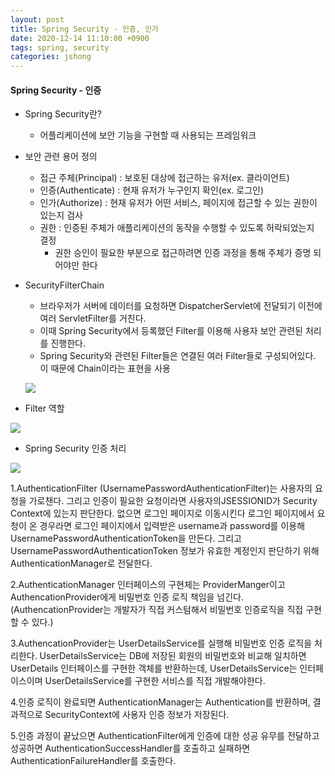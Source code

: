 ```yaml
---
layout: post
title: Spring Security - 인증, 인가
date: 2020-12-14 11:10:00 +0900
tags: spring, security
categories: jshong
---
```


#### Spring Security - 인증

- Spring Security란?
  - 어플리케이션에 보안 기능을 구현할 때 사용되는 프레임워크
  

- 보안 관련 용어 정의
  - 접근 주체(Principal) : 보호된 대상에 접근하는 유저(ex. 클라이언트)
  - 인증(Authenticate) : 현재 유저가 누구인지 확인(ex. 로그인)
  - 인가(Authorize) : 현재 유저가 어떤 서비스, 페이지에 접근할 수 있는 권한이 있는지 검사
  - 권한 : 인증된 주체가 애플리케이션의 동작을 수행할 수 있도록 허락되었는지  결정
    - 권한 승인이 필요한 부분으로 접근하려면 인증 과정을 통해 주체가 증명 되어야만 한다

- SecurityFilterChain
  - 브라우저가 서버에 데이터를 요청하면 DispatcherServlet에 전달되기 이전에 여러 ServletFilter를 거친다.
  - 이때 Spring Security에서 등록했던 Filter를 이용해 사용자 보안 관련된 처리를 진행한다.
  - Spring Security와 관련된 Filter들은 연결된 여러 Filter들로 구성되어있다. 이 때문에 Chain이라는 표현을 사용

  ![]({{site.baseurl}}/images/jshong/spring/security/filterchain.png)


- Filter 역할

![]({{site.baseurl}}/images/jshong/spring/security/filter_des.png)

- Spring Security 인증 처리

![]({{site.baseurl}}/images/jshong/spring/security/authprocess.png)

1.AuthenticationFilter (UsernamePasswordAuthenticationFilter)는 사용자의 요청을 가로챈다. 그리고 인증이 필요한 요청이라면 사용자의JSESSIONID가 Security Context에 있는지 판단한다. 없으면 로그인 페이지로 이동시킨다
로그인 페이지에서 요청이 온 경우라면 로그인 페이지에서 입력받은 username과 password를 이용해 UsernamePasswordAuthenticationToken을 만든다. 그리고 UsernamePasswordAuthenticationToken 정보가 유효한 계정인지 판단하기 위해 AuthenticationManager로 전달한다.

2.AuthenticationManager 인터페이스의 구현체는 ProviderManger이고 AuthencationProvider에게 비밀번호 인증 로직 책임을 넘긴다. (AuthencationProvider는 개발자가 직접 커스텀해서 비밀번호 인증로직을 직접 구현할 수 있다.)

3.AuthencationProvider는 UserDetailsService를 실행해 비밀번호 인증 로직을 처리한다.
UserDetailsService는 DB에 저장된 회원의 비밀번호와 비교해 일치하면 UserDetails 인터페이스를 구현한 객체를 반환하는데, UserDetailsService는 인터페이스이며 UserDetailsService를 구현한 서비스를 직접 개발해야한다.

4.인증 로직이 완료되면 AuthenticationManager는 Authentication를 반환하며, 결과적으로 SecurityContext에 사용자 인증 정보가 저장된다.

5.인증 과정이 끝났으면 AuthenticationFilter에게 인증에 대한 성공 유무를 전달하고성공하면 AuthenticationSuccessHandler를 호출하고 실패하면 AuthenticationFailureHandler를 호출한다.

